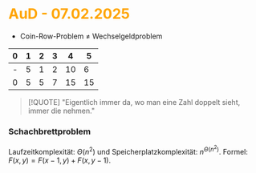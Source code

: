# <font color = "orange">AuD - 07.02.2025</font>
- Coin-Row-Problem $\neq$  Wechselgeldproblem

| 0   | 1   | 2   | 3   | 4   | 5   |
| --- | --- | --- | --- | --- | --- |
| -   | 5   | 1   | 2   | 10  | 6   |
| 0   | 5   | 5   | 7   | 15  | 15  |
>[!QUOTE] "Eigentlich immer da, wo man eine Zahl doppelt sieht, immer die nehmen."

### Schachbrettproblem
Laufzeitkomplexität: $\Theta(n^2)$ und Speicherplatzkomplexität: $n^{\Theta(n^2)}$.
Formel: $F(x,y) = F(x-1,y)+F(x,y-1)$.